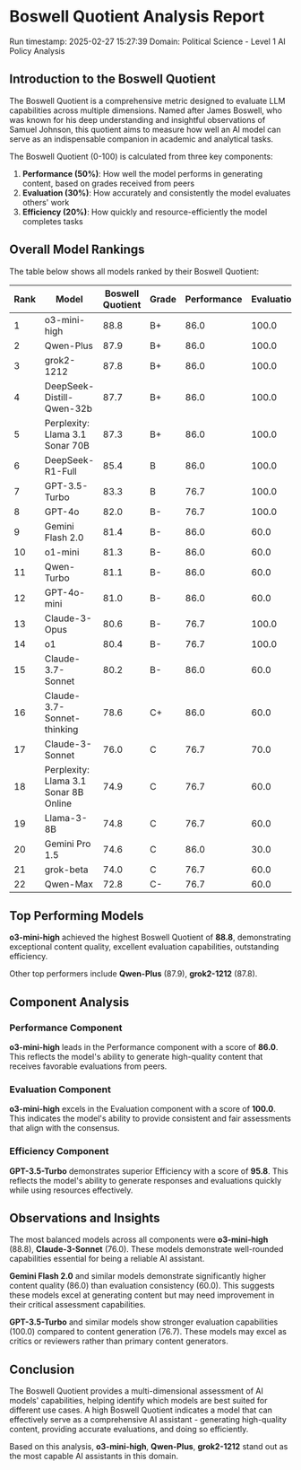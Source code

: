 # Boswell Quotient Analysis Report

Run timestamp: 2025-02-27 15:27:39
Domain: Political Science - Level 1 AI Policy Analysis

## Introduction to the Boswell Quotient
The Boswell Quotient is a comprehensive metric designed to evaluate LLM capabilities across multiple dimensions. Named after James Boswell, who was known for his deep understanding and insightful observations of Samuel Johnson, this quotient aims to measure how well an AI model can serve as an indispensable companion in academic and analytical tasks.

The Boswell Quotient (0-100) is calculated from three key components:
1. **Performance (50%)**: How well the model performs in generating content, based on grades received from peers
2. **Evaluation (30%)**: How accurately and consistently the model evaluates others' work
3. **Efficiency (20%)**: How quickly and resource-efficiently the model completes tasks

## Overall Model Rankings
The table below shows all models ranked by their Boswell Quotient:

| Rank | Model | Boswell Quotient | Grade | Performance | Evaluation | Efficiency |
|------|-------|-----------------|-------|------------|------------|------------|
| 1 | o3-mini-high | 88.8 | B+ | 86.0 | 100.0 | 85.4 |
| 2 | Qwen-Plus | 87.9 | B+ | 86.0 | 100.0 | 76.6 |
| 3 | grok2-1212 | 87.8 | B+ | 86.0 | 100.0 | 75.6 |
| 4 | DeepSeek-Distill-Qwen-32b | 87.7 | B+ | 86.0 | 100.0 | 74.6 |
| 5 | Perplexity: Llama 3.1 Sonar 70B | 87.3 | B+ | 86.0 | 100.0 | 70.8 |
| 6 | DeepSeek-R1-Full | 85.4 | B | 86.0 | 100.0 | 51.5 |
| 7 | GPT-3.5-Turbo | 83.3 | B | 76.7 | 100.0 | 95.8 |
| 8 | GPT-4o | 82.0 | B- | 76.7 | 100.0 | 83.1 |
| 9 | Gemini Flash 2.0 | 81.4 | B- | 86.0 | 60.0 | 91.2 |
| 10 | o1-mini | 81.3 | B- | 86.0 | 60.0 | 90.4 |
| 11 | Qwen-Turbo | 81.1 | B- | 86.0 | 60.0 | 88.8 |
| 12 | GPT-4o-mini | 81.0 | B- | 86.0 | 60.0 | 87.5 |
| 13 | Claude-3-Opus | 80.6 | B- | 76.7 | 100.0 | 68.8 |
| 14 | o1 | 80.4 | B- | 76.7 | 100.0 | 66.7 |
| 15 | Claude-3.7-Sonnet | 80.2 | B- | 86.0 | 60.0 | 79.9 |
| 16 | Claude-3.7-Sonnet-thinking | 78.6 | C+ | 86.0 | 60.0 | 64.1 |
| 17 | Claude-3-Sonnet | 76.0 | C | 76.7 | 70.0 | 83.3 |
| 18 | Perplexity: Llama 3.1 Sonar 8B Online | 74.9 | C | 76.7 | 60.0 | 91.8 |
| 19 | Llama-3-8B | 74.8 | C | 76.7 | 60.0 | 90.5 |
| 20 | Gemini Pro 1.5 | 74.6 | C | 86.0 | 30.0 | 83.3 |
| 21 | grok-beta | 74.0 | C | 76.7 | 60.0 | 82.8 |
| 22 | Qwen-Max | 72.8 | C- | 76.7 | 60.0 | 71.2 |

## Top Performing Models

**o3-mini-high** achieved the highest Boswell Quotient of **88.8**, 
demonstrating exceptional content quality, excellent evaluation capabilities, outstanding efficiency.

Other top performers include **Qwen-Plus** (87.9), **grok2-1212** (87.8).

## Component Analysis

### Performance Component
**o3-mini-high** leads in the Performance component with a score of **86.0**. This reflects the model's ability to generate high-quality content that receives favorable evaluations from peers.

### Evaluation Component
**o3-mini-high** excels in the Evaluation component with a score of **100.0**. This indicates the model's ability to provide consistent and fair assessments that align with the consensus.

### Efficiency Component
**GPT-3.5-Turbo** demonstrates superior Efficiency with a score of **95.8**. This reflects the model's ability to generate responses and evaluations quickly while using resources effectively.

## Observations and Insights
The most balanced models across all components were **o3-mini-high** (88.8), **Claude-3-Sonnet** (76.0). These models demonstrate well-rounded capabilities essential for being a reliable AI assistant.

**Gemini Flash 2.0** and similar models demonstrate significantly higher content quality (86.0) than evaluation consistency (60.0). This suggests these models excel at generating content but may need improvement in their critical assessment capabilities.

**GPT-3.5-Turbo** and similar models show stronger evaluation capabilities (100.0) compared to content generation (76.7). These models may excel as critics or reviewers rather than primary content generators.

## Conclusion
The Boswell Quotient provides a multi-dimensional assessment of AI models' capabilities, helping identify which models are best suited for different use cases. A high Boswell Quotient indicates a model that can effectively serve as a comprehensive AI assistant - generating high-quality content, providing accurate evaluations, and doing so efficiently.

Based on this analysis, **o3-mini-high**, **Qwen-Plus**, **grok2-1212** stand out as the most capable AI assistants in this domain.